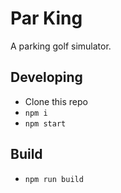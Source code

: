 
# Par King

A parking golf simulator.

## Developing

* Clone this repo
* `npm i`
* `npm start`

## Build

* `npm run build`

